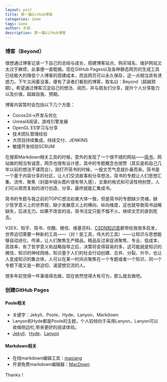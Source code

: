```yaml
---
layout: post
title: 第一篇GitHub博客
categories: Game
tags: Game
author: 东邪
description: 第一篇GitHub博客
---
```


### 博客（Beyond）

很想通过博客记录一下自己的总结与成长，搭建博客站点、购买域名、维护网站又太过于麻烦，此事便一直耽搁。现在GitHub Pages以及各种静态网页的生成工具已经极大的降低个人博客的搭建成本，而且网页可以永久保存，这一点相当具有诱惑力。下午又闲着没事，便有了读者们看到的博客，取名曰：Beyond（超越预期）。希望通过博客沉淀自己的想法、阅历，并与朋友们分享，提升个人分享能力以及价值，超越自我、预期。

博客内容暂时会包括以下几个方面：

* Cocos2d-x开发与优化
* Unreal4阅读，游戏引擎发展
* OpenGL ES学习与分享
* 技术团队管理经验
* 大项目持续集成、持续交付、JENKINS
* 敏捷开发经验SCRUM

在搜索Markdown相关工具的时候，意外的发现了一个很不错的网站——[简书](http//:www.jianshu.com)，网站做的相当有诚意，网页也很有设计感，其中的专题概念也很赞（其实是和自己几年以前的想法不谋而合）。刚打开简书的时候，一股文艺气息就扑鼻而来。简书是一个基于内容分享的社区，让人们交流故事和分享想法，简书的专题让人们思想汇集、流传、聚焦（封面中镜头图片很有带入感），文章的格式和可读性特别赞，人们可以周而复始的进行创造、分享，最终就能汇集成书。

简书的专题与我之前的TOPIC想法初衷大体一致，但是简书的专题缺少灵魂，缺少哲学意义上的世界观，缺少发展意义上的横向、纵向维度，这也就导致简书战略缺失，后进无力。如果不改变的话，简书注定只能不愠不火，继续文艺的直到死去。

V2EX、知乎、简书、优酷、微信、维基百科、[CSDN知识库](http://lib.csdn.net/)都带给我很多启发，世界迫切需要一种新的工具——（对！是工具，伟大的工具）——让知识与思想能够自动进化、传承，让人们聚焦生产精品，精品反过来促进聚焦、专业、低成本、高效率，有了哲学意义和战略指导之后，决策将变得容易的多，这可能就是知识的微信、知识的神经网络，知识基于人们的社会行动创建、合并、分裂、升华，也让人变成知识的集合体，人可以在某一时间点聚焦在一个专题或者一个知识，同一个专题下面又是一群迫切、渴望想交流的人。


很多年前觉得一件事值得去做，现在依然觉得大有可为，那么就去做吧。

### 创建GitHub Pages

#### Poole相关

+ 关键字：Jekyll、Poole、Hyde、Lanyon、Markdown
+ Lanyon和Hyde都是Poole的主题，个人较倾向于采用Lanyon，Lanyon可以收缩侧边栏,带来更好的阅读体验。
+ [Jekyll](http://jekyllrb.com)、[Hyde](http://hyde.getpoole.com/)、[Lanyon](http://lanyon.getpoole.com/)

#### Markdown相关

+ 在线markdown编辑工具：[maxiang](https://maxiang.io)
+ 开源免费markdown编辑器：[MacDown](http://macdown.uranusjr.com/)

Thanks！
